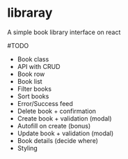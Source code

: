 # libraray
A simple book library interface on react

#TODO
* Book class
* API with CRUD
* Book row
* Book list
* Filter books
* Sort books
* Error/Success feed
* Delete book + confirmation
* Create book + validation (modal)
* Autofill on create (bonus)
* Update book + validation (modal)
* Book details (decide where)
* Styling
